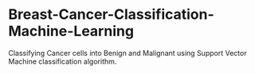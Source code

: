 # Breast-Cancer-Classification-Machine-Learning
Classifying Cancer cells into Benign and Malignant using Support Vector Machine classification algorithm.
